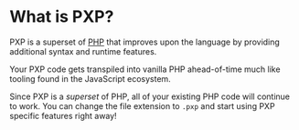 # What is PXP?

PXP is a superset of [PHP](https://php.net) that improves upon the language by providing additional syntax and runtime features. 

Your PXP code gets transpiled into vanilla PHP ahead-of-time much like tooling found in the JavaScript ecosystem.

Since PXP is a _superset_ of PHP, all of your existing PHP code will continue to work. You can change the file extension to `.pxp` and start using PXP specific features right away!


